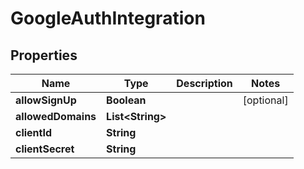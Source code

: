 

# GoogleAuthIntegration


## Properties

| Name | Type | Description | Notes |
|------------ | ------------- | ------------- | -------------|
|**allowSignUp** | **Boolean** |  |  [optional] |
|**allowedDomains** | **List&lt;String&gt;** |  |  |
|**clientId** | **String** |  |  |
|**clientSecret** | **String** |  |  |



